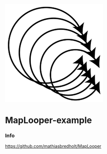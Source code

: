 <img src="https://github.com/mathiasbredholt/MapLooper-misc/blob/master/MapLooper-logo.svg" width="320">

# MapLooper-example

### Info
https://github.com/mathiasbredholt/MapLooper
